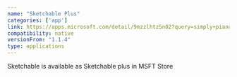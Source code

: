 ```yaml
---
name: "Sketchable Plus"
categories: ['app']
link: https://apps.microsoft.com/detail/9mzzlhtz5n02?query=simply+piano&hl=en-us&gl=US
compatibility: native
versionFrom: "1.1.4"
type: applications
---
```


Sketchable is available as Sketchable plus in MSFT Store